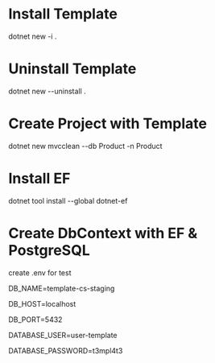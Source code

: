 # Install Template
dotnet new -i .

# Uninstall Template
dotnet new --uninstall .

# Create Project with Template
dotnet new mvcclean --db Product -n Product

# Install EF
dotnet tool install --global dotnet-ef


# Create DbContext with EF & PostgreSQL
create .env for test


DB_NAME=template-cs-staging

DB_HOST=localhost

DB_PORT=5432

DATABASE_USER=user-template

DATABASE_PASSWORD=t3mpl4t3

